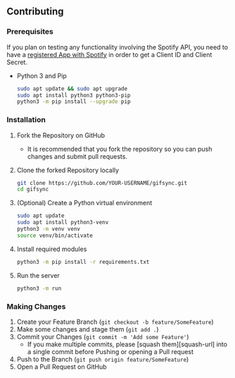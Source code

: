 ## Contributing
### Prerequisites

If you plan on testing any functionality involving the Spotify API, you need to have a [registered App with Spotify][spotifydev-url] in order to get a Client ID and Client Secret.

* Python 3 and Pip
    ```sh
    sudo apt update && sudo apt upgrade
    sudo apt install python3 python3-pip
    python3 -m pip install --upgrade pip
    ```

### Installation
 
1. Fork the Repository on GitHub
    * It is recommended that you fork the repository so you can push changes and submit pull requests.

2. Clone the forked Repository locally
    ```sh
    git clone https://github.com/YOUR-USERNAME/gifsync.git
    cd gifsync
    ```

2. (Optional) Create a Python virtual environment
    ```sh
    sudo apt update
    sudo apt install python3-venv
    python3 -m venv venv
    source venv/bin/activate
    ```

3. Install required modules
    ```sh
    python3 -m pip install -r requirements.txt
    ```

4. Run the server
    ```sh
    python3 -m run
    ```

### Making Changes
1. Create your Feature Branch (`git checkout -b feature/SomeFeature`)
2. Make some changes and stage them (`git add .`)
3. Commit your Changes (`git commit -m 'Add some Feature'`)
    - If you make multiple commits, please [squash them][squash-url] into a single commit before Pushing or opening a Pull request
4. Push to the Branch (`git push origin feature/SomeFeature`)
5. Open a Pull Request on GitHub


[spotifydev-url]: https://developer.spotify.com/dashboard/login